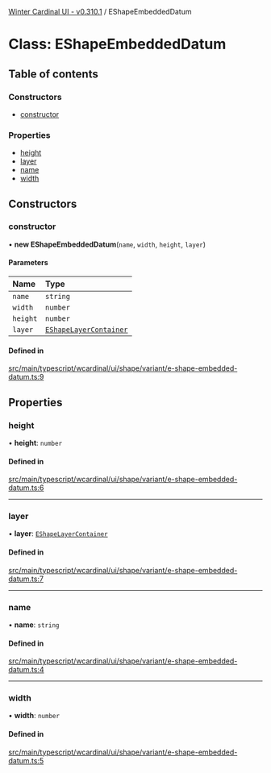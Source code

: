 [Winter Cardinal UI - v0.310.1](../index.md) / EShapeEmbeddedDatum

# Class: EShapeEmbeddedDatum

## Table of contents

### Constructors

- [constructor](EShapeEmbeddedDatum.md#constructor)

### Properties

- [height](EShapeEmbeddedDatum.md#height)
- [layer](EShapeEmbeddedDatum.md#layer)
- [name](EShapeEmbeddedDatum.md#name)
- [width](EShapeEmbeddedDatum.md#width)

## Constructors

### constructor

• **new EShapeEmbeddedDatum**(`name`, `width`, `height`, `layer`)

#### Parameters

| Name | Type |
| :------ | :------ |
| `name` | `string` |
| `width` | `number` |
| `height` | `number` |
| `layer` | [`EShapeLayerContainer`](../interfaces/EShapeLayerContainer.md) |

#### Defined in

[src/main/typescript/wcardinal/ui/shape/variant/e-shape-embedded-datum.ts:9](https://github.com/winter-cardinal/winter-cardinal-ui/blob/v0.310.1/src/main/typescript/wcardinal/ui/shape/variant/e-shape-embedded-datum.ts#L9)

## Properties

### height

• **height**: `number`

#### Defined in

[src/main/typescript/wcardinal/ui/shape/variant/e-shape-embedded-datum.ts:6](https://github.com/winter-cardinal/winter-cardinal-ui/blob/v0.310.1/src/main/typescript/wcardinal/ui/shape/variant/e-shape-embedded-datum.ts#L6)

___

### layer

• **layer**: [`EShapeLayerContainer`](../interfaces/EShapeLayerContainer.md)

#### Defined in

[src/main/typescript/wcardinal/ui/shape/variant/e-shape-embedded-datum.ts:7](https://github.com/winter-cardinal/winter-cardinal-ui/blob/v0.310.1/src/main/typescript/wcardinal/ui/shape/variant/e-shape-embedded-datum.ts#L7)

___

### name

• **name**: `string`

#### Defined in

[src/main/typescript/wcardinal/ui/shape/variant/e-shape-embedded-datum.ts:4](https://github.com/winter-cardinal/winter-cardinal-ui/blob/v0.310.1/src/main/typescript/wcardinal/ui/shape/variant/e-shape-embedded-datum.ts#L4)

___

### width

• **width**: `number`

#### Defined in

[src/main/typescript/wcardinal/ui/shape/variant/e-shape-embedded-datum.ts:5](https://github.com/winter-cardinal/winter-cardinal-ui/blob/v0.310.1/src/main/typescript/wcardinal/ui/shape/variant/e-shape-embedded-datum.ts#L5)
